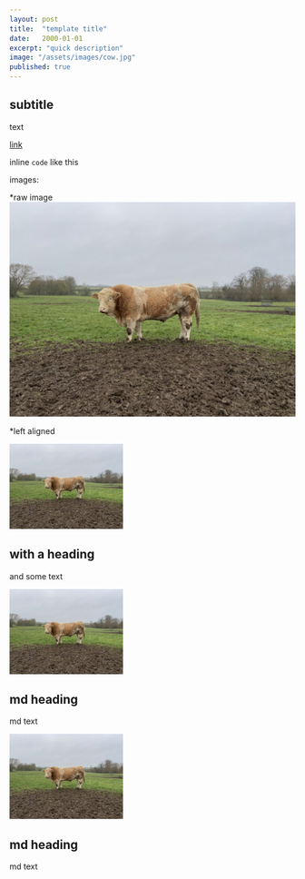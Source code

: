 ```yaml
---
layout: post
title:  "template title"
date:   2000-01-01
excerpt: "quick description"
image: "/assets/images/cow.jpg"
published: true
---
```


## subtitle
text

[link](http://google.com)

inline ```code``` like this

images:

*raw image
![alt text](/assets/images/cow.jpg)

*left aligned

<p><span class="image left"><img src="/assets/images/cow.jpg" alt="" width=200></span></p>

<h2 id="content-is-king">with a heading</h2>
<p>and some text</p>



<span class="image left"><img src="/assets/images/cow.jpg" alt="" width=200></span>

## md heading

md text

<p>
<span class="image left"><img src="/assets/images/cow.jpg" alt="" width=200></span>

## md heading

md text
</p>